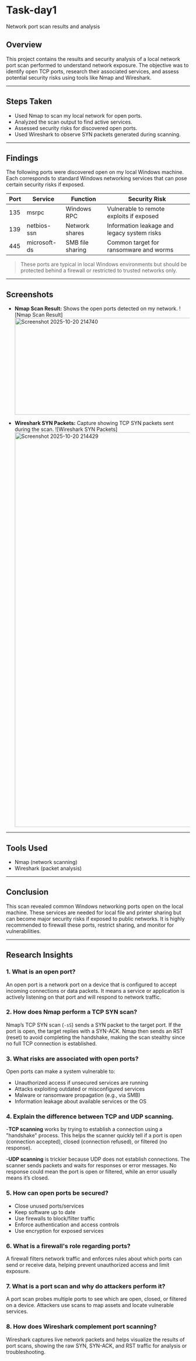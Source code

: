 # Task-day1
Network port scan results and analysis

## Overview

This project contains the results and security analysis of a local network port scan performed to understand network exposure. The objective was to identify open TCP ports, research their associated services, and assess potential security risks using tools like Nmap and Wireshark.

---

## Steps Taken

- Used Nmap to scan my local network for open ports.
- Analyzed the scan output to find active services.
- Assessed security risks for discovered open ports.
- Used Wireshark to observe SYN packets generated during scanning.

---

## Findings

The following ports were discovered open on my local Windows machine. Each corresponds to standard Windows networking services that can pose certain security risks if exposed.

| Port | Service      | Function             | Security Risk                                  |
|------|--------------|----------------------|-----------------------------------------------|
| 135  | msrpc        | Windows RPC          | Vulnerable to remote exploits if exposed     |
| 139  | netbios-ssn  | Network shares       | Information leakage and legacy system risks  |
| 445  | microsoft-ds | SMB file sharing     | Common target for ransomware and worms       |

> These ports are typical in local Windows environments but should be protected behind a firewall or restricted to trusted networks only.

---

## Screenshots

- **Nmap Scan Result:** Shows the open ports detected on my network.
  ![Nmap Scan Result]
  <img width="783" height="265" alt="Screenshot 2025-10-20 214740" src="https://github.com/user-attachments/assets/2d69a35a-499f-4b3f-b9ce-2ba1e5e202e9" />
 
- **Wireshark SYN Packets:** Capture showing TCP SYN packets sent during the scan.
  ![Wireshark SYN Packets]
  <img width="1919" height="1079" alt="Screenshot 2025-10-20 214429" src="https://github.com/user-attachments/assets/3ac6c728-b096-4e13-b964-fae79f8de321" />


---

## Tools Used

- Nmap (network scanning)
- Wireshark (packet analysis)

---

## Conclusion

This scan revealed common Windows networking ports open on the local machine. These services are needed for local file and printer sharing but can become major security risks if exposed to public networks. It is highly recommended to firewall these ports, restrict sharing, and monitor for vulnerabilities.

---

## Research Insights

### 1. What is an open port?
An open port is a network port on a device that is configured to accept incoming connections or data packets. It means a service or application is actively listening on that port and will respond to network traffic.

### 2. How does Nmap perform a TCP SYN scan?
Nmap’s TCP SYN scan (`-sS`) sends a SYN packet to the target port. If the port is open, the target replies with a SYN-ACK. Nmap then sends an RST (reset) to avoid completing the handshake, making the scan stealthy since no full TCP connection is established.

### 3. What risks are associated with open ports?
Open ports can make a system vulnerable to:
- Unauthorized access if unsecured services are running
- Attacks exploiting outdated or misconfigured services
- Malware or ransomware propagation (e.g., via SMB)
- Information leakage about available services or the OS

### 4. Explain the difference between TCP and UDP scanning.
-**TCP scanning** works by trying to establish a connection using a "handshake" process. This helps the scanner quickly tell if a port is open (connection accepted), closed (connection refused), or filtered (no response).

-**UDP scanning** is trickier because UDP does not establish connections. The scanner sends packets and waits for responses or error messages. No response could mean the port is open or filtered, while an error usually means it’s closed.

### 5. How can open ports be secured?
- Close unused ports/services
- Keep software up to date
- Use firewalls to block/filter traffic
- Enforce authentication and access controls
- Use encryption for exposed services

### 6. What is a firewall's role regarding ports?
A firewall filters network traffic and enforces rules about which ports can send or receive data, helping prevent unauthorized access and limit exposure.

### 7. What is a port scan and why do attackers perform it?
A port scan probes multiple ports to see which are open, closed, or filtered on a device. Attackers use scans to map assets and locate vulnerable services.

### 8. How does Wireshark complement port scanning?
Wireshark captures live network packets and helps visualize the results of port scans, showing the raw SYN, SYN-ACK, and RST traffic for analysis or troubleshooting.
